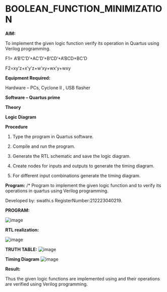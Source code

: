 # BOOLEAN_FUNCTION_MINIMIZATION

**AIM:**

To implement the given logic function verify its operation in Quartus using Verilog programming.

F1= A’B’C’D’+AC’D’+B’CD’+A’BCD+BC’D 

F2=xy’z+x’y’z+w’xy+wx’y+wxy

**Equipment Required:**

Hardware – PCs, Cyclone II , USB flasher

**Software – Quartus prime**

**Theory**

**Logic Diagram**

**Procedure**

1.	Type the program in Quartus software.

2.	Compile and run the program.

3.	Generate the RTL schematic and save the logic diagram.

4.	Create nodes for inputs and outputs to generate the timing diagram.

5.	For different input combinations generate the timing diagram.


**Program:**
/* Program to implement the given logic function and to verify its operations in quartus using Verilog programming.

Developed by: swathi.s
RegisterNumber:212223040219.

**PROGRAM:**

![image](https://github.com/swathisiva212/BOOLEAN_FUNCTION_MINIMIZATION/assets/155249892/dbc7b50c-b825-4ff8-a78e-aed563e89f19)

**RTL realization:**

![image](https://github.com/swathisiva212/BOOLEAN_FUNCTION_MINIMIZATION/assets/155249892/c74bc53a-306c-44a8-b2f3-d5c0bf2b024e)



**TRUTH TABLE:**
![image](https://github.com/swathisiva212/BOOLEAN_FUNCTION_MINIMIZATION/assets/155249892/43721346-360a-4fe6-98cf-5cea3ed0ea84)


**Timing Diagram**
![image](https://github.com/swathisiva212/BOOLEAN_FUNCTION_MINIMIZATION/assets/155249892/cdcc13f2-3e77-4d53-94e9-eeee7c60b40f)

**Result:**

Thus the given logic functions are implemented using and their operations are verified using Verilog programming.

